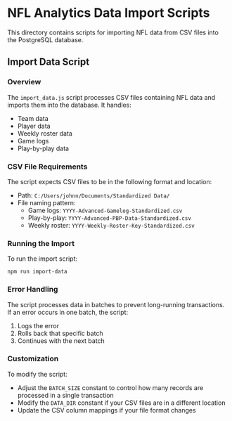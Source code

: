 # NFL Analytics Data Import Scripts

This directory contains scripts for importing NFL data from CSV files into the PostgreSQL database.

## Import Data Script

### Overview
The `import_data.js` script processes CSV files containing NFL data and imports them into the database. It handles:
- Team data
- Player data
- Weekly roster data
- Game logs
- Play-by-play data

### CSV File Requirements
The script expects CSV files to be in the following format and location:
- Path: `C:/Users/johnn/Documents/Standardized Data/`
- File naming pattern:
  - Game logs: `YYYY-Advanced-Gamelog-Standardized.csv`
  - Play-by-play: `YYYY-Advanced-PBP-Data-Standardized.csv`
  - Weekly roster: `YYYY-Weekly-Roster-Key-Standardized.csv`

### Running the Import
To run the import script:
```
npm run import-data
```

### Error Handling
The script processes data in batches to prevent long-running transactions. If an error occurs in one batch, the script:
1. Logs the error
2. Rolls back that specific batch
3. Continues with the next batch

### Customization
To modify the script:
- Adjust the `BATCH_SIZE` constant to control how many records are processed in a single transaction
- Modify the `DATA_DIR` constant if your CSV files are in a different location
- Update the CSV column mappings if your file format changes